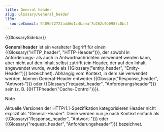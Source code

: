 ```yaml
---
title: General header
slug: Glossary/General_header
l10n:
  sourceCommit: 9409e72722add6d1c4baeaf7b262c9b0985c0bcf
---
```


{{GlossarySidebar}}

**General header** ist ein veralteter Begriff für einen {{Glossary("HTTP_header", "HTTP-Header")}}, der sowohl in Anforderungs- als auch in Antwortnachrichten verwendet werden kann, aber nicht auf den Inhalt selbst zutrifft (ein Header, der auf den Inhalt angewendet wurde, wurde als {{Glossary("entity_header", "Entity-Header")}} bezeichnet). Abhängig vom Kontext, in dem sie verwendet werden, können General-Header entweder {{Glossary("Response_header", "Antwort-")}} oder {{Glossary("request_header", "Anforderungsheader")}} sein (z. B. {{HTTPheader("Cache-Control")}}).

> [!NOTE]
> Aktuelle Versionen der HTTP/1.1-Spezifikation kategorisieren Header nicht explizit als "General-Header". Diese werden nun je nach Kontext einfach als {{Glossary("Response_header", "Antwort-")}} oder {{Glossary("request_header", "Anforderungsheader")}} bezeichnet.
